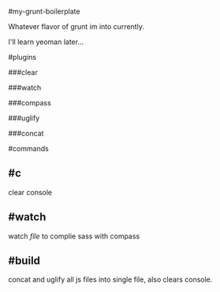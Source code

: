 #my-grunt-boilerplate

Whatever flavor of grunt im into currently.

I'll learn yeoman later...


#plugins

###clear

###watch

###compass

###uglify

###concat


#commands

#c
--------------------
clear console


#watch
--------------------
watch *file* to complie sass with compass


#build
--------------------
concat and uglify all js files into single file, also clears console.
